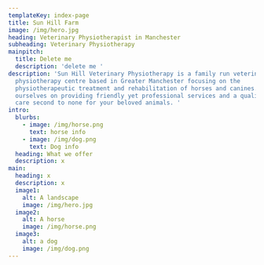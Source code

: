```yaml
---
templateKey: index-page
title: Sun Hill Farm
image: /img/hero.jpg
heading: Veterinary Physiotherapist in Manchester
subheading: Veterinary Physiotherapy
mainpitch:
  title: Delete me
  description: 'delete me '
description: 'Sun Hill Veterinary Physiotherapy is a family run veterinary
  physiotherapy centre based in Greater Manchester focusing on the
  physiotherapeutic treatment and rehabilitation of horses and canines. We pride
  ourselves on providing friendly yet professional services and a quality of
  care second to none for your beloved animals. '
intro:
  blurbs:
    - image: /img/horse.png
      text: horse info
    - image: /img/dog.png
      text: Dog info
  heading: What we offer
  description: x
main:
  heading: x
  description: x
  image1:
    alt: A landscape
    image: /img/hero.jpg
  image2:
    alt: A horse
    image: /img/horse.png
  image3:
    alt: a dog
    image: /img/dog.png
---
```

